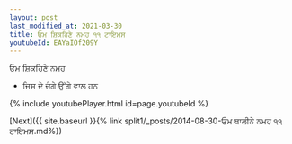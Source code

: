 ```yaml
---
layout: post
last_modified_at: 2021-03-30
title: ਓਮ ਸ਼ਿਕਹਿਣੇ ਨਮਹ ੧੧ ਟਾਇਮਸ
youtubeId: EAYaIOf209Y
---
```

 
 
 ਓਮ ਸ਼ਿਕਹਿਣੇ ਨਮਹ  
 
 -  ਜਿਸ ਦੇ ਚੰਗੇ ਉੱਗੇ ਵਾਲ ਹਨ 
 
  
 
  
 
 
 
 
 
 


{% include youtubePlayer.html id=page.youtubeId %}
 
[Next]({{ site.baseurl }}{% link  split1/_posts/2014-08-30-ਓਮ ਥਾਲੀਨੇ ਨਮਹ ੧੧ ਟਾਇਮਸ.md%})
 
